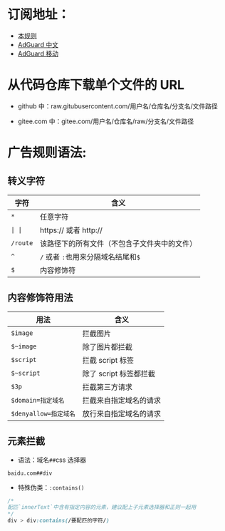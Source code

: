 # 订阅地址：

- [本规则](https://raw.githubusercontent.com/Swz0321/AdGuard/master/public/index.txt)
- [AdGuard 中文](https://raw.githubusercontent.com/AdguardTeam/FiltersRegistry/master/filters/filter_224_Chinese/filter.txt)
- [AdGuard 移动](https://raw.githubusercontent.com/AdguardTeam/FiltersRegistry/master/filters/filter_11_Mobile/filter.txt)

# 从代码仓库下载单个文件的 URL

- github 中：raw.gitubusercontent.com/用户名/仓库名/分支名/文件路径

- gitee.com 中：gitee.com/用户名/仓库名/raw/分支名/文件路径

# 广告规则语法:

## 转义字符

| 字符     | 含义                                         |
| -------- | -------------------------------------------- |
| `*`      | 任意字符                                     |
| `\| \|`  | https:// 或者 http://                        |
| `/route` | 该路径下的所有文件（不包含子文件夹中的文件） |
| `^`      | `/` 或者 `:`也用来分隔域名结尾和`$`          |
| `$`      | 内容修饰符                                   |

## 内容修饰符用法

| 用法                  | 含义                   |
| --------------------- | ---------------------- |
| `$image`              | 拦截图片               |
| `$~image`             | 除了图片都拦截         |
| `$script`             | 拦截 script 标签       |
| `$~script`            | 除了 script 标签都拦截 |
| `$3p`                 | 拦截第三方请求         |
| `$domain=指定域名`    | 拦截来自指定域名的请求 |
| `$denyallow=指定域名` | 放行来自指定域名的请求 |

## 元素拦截

- 语法：域名`##`css 选择器

```
baidu.com##div
```

- 特殊伪类：`:contains()`

```css
/*
配匹`innerText`中含有指定内容的元素，建议配上子元素选择器和正则一起用
*/
div > div:contains(/要配匹的字符/)
```
